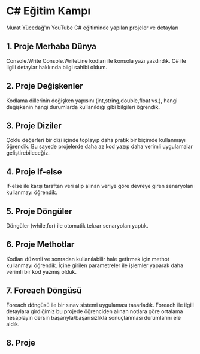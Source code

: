 # C# Eğitim Kampı
Murat Yücedağ'ın YouTube C# eğitiminde yapılan projeler ve detayları

## 1. Proje Merhaba Dünya 
Console.Write Console.WriteLine kodları ile konsola yazı yazdırdık. C# ile ilgili detaylar hakkında bilgi sahibi oldum.

## 2. Proje Değişkenler 
Kodlama dillerinin değişken yapısını (int,string,double,float vs.), hangi değişkenin hangi durumlarda kullanıldığı gibi bilgileri öğrendik.

## 3. Proje Diziler
Çoklu değerleri bir dizi içinde toplayıp daha pratik bir biçimde kullanmayı öğrendik. Bu sayede projelerde daha az kod yazıp daha verimli uygulamalar geliştirebileceğiz.

## 4. Proje If-else
If-else ile karşı taraftan veri alıp alınan veriye göre devreye giren senaryoları kullanmayı öğrendik.

## 5. Proje Döngüler
Döngüler (while,for) ile otomatik tekrar senaryoları yaptık. 

## 6. Proje Methotlar 
Kodları düzenli ve sonradan kullanılabilir hale getirmek için methot kullanmayı öğrendik. İçine girilen parametreler ile işlemler yaparak daha verimli bir kod yazmış olduk. 

## 7. Foreach Döngüsü
Foreach döngüsü ile bir sınav sistemi uygulaması tasarladık. Foreach ile ilgili detaylara girdiğimiz bu projede öğrenciden alınan notlara göre ortalama hesaplayın dersin başarıyla/başarısızlıkla sonuçlanması durumlarını ele aldık.

## 8. Proje  
